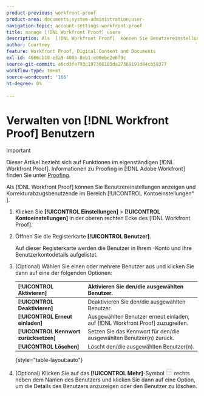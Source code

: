 ```yaml
---
product-previous: workfront-proof
product-area: documents;system-administration;user-
navigation-topic: account-settings-workfront-proof
title: manage [!DNL Workfront Proof] users
description: Als  [!DNL Workfront Proof]  können Sie Benutzereinstellungen anzeigen und Korrekturabzugsbenutzende im Bereich [!UICONTROL Kontoeinstellungen“ ].
author: Courtney
feature: Workfront Proof, Digital Content and Documents
exl-id: 4666cb18-e3a9-408b-8eb1-e00ebe2e6f9c
source-git-commit: a6cd3fe793c197308105da27369191d84cb59377
workflow-type: tm+mt
source-wordcount: '166'
ht-degree: 0%

---
```


# Verwalten von [!DNL Workfront Proof] Benutzern

>[!IMPORTANT]
>
>Dieser Artikel bezieht sich auf Funktionen im eigenständigen [!DNL Workfront Proof]. Informationen zu Proofing in [!DNL Adobe Workfront] finden Sie unter [Proofing](../../../review-and-approve-work/proofing/proofing.md).

Als [!DNL Workfront Proof] können Sie Benutzereinstellungen anzeigen und Korrekturabzugsbenutzende im Bereich [!UICONTROL Kontoeinstellungen“ ].

1. Klicken Sie **[!UICONTROL Einstellungen]** > **[!UICONTROL Kontoeinstellungen]** in der oberen rechten Ecke des [!DNL Workfront Proof].

1. Öffnen Sie die Registerkarte **[!UICONTROL Benutzer]**.

   Auf dieser Registerkarte werden die Benutzer in Ihrem -Konto und ihre Benutzerkontodetails aufgelistet.

1. (Optional) Wählen Sie einen oder mehrere Benutzer aus und klicken Sie dann auf eine der folgenden Optionen:

   | **[!UICONTROL Aktivieren]** | Aktivieren Sie den/die ausgewählten Benutzer. |
   |---|---|
   | **[!UICONTROL Deaktivieren]** | Deaktivieren Sie den/die ausgewählten Benutzer. |
   | **[!UICONTROL Erneut einladen]** | Ausgewählten Benutzer erneut einladen, auf [!DNL Workfront Proof] zuzugreifen. |
   | **[!UICONTROL Kennwort zurücksetzen]** | Setzen Sie das Kennwort für den/die ausgewählten Benutzer(n) zurück. |
   | **[!UICONTROL Löschen]** | Löscht den/die ausgewählten Benutzer(n). |

   {style="table-layout:auto"}

1. (Optional) Klicken Sie auf das **[!UICONTROL Mehr]**-Symbol ![[!DNL More_button_small].png](assets/more-button-small.png) rechts neben dem Namen des Benutzers und klicken Sie dann auf eine Option, um die Details des Benutzers anzuzeigen oder den Benutzer zu löschen.
